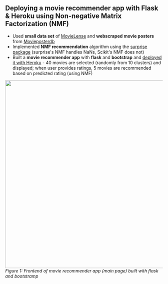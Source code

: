 ## Deploying a movie recommender app with Flask & Heroku using Non-negative Matrix Factorization (NMF)
- Used __small data set__ of [MovieLense](https://grouplens.org/datasets/movielens/) and __webscraped movie posters__ from [Movieposterdb](https://www.movieposterdb.com)
- Implemented __NMF recommendation__ algorithm using the [surprise package](http://surpriselib.com) (surprise's NMF handles NaNs, Scikit's NMF does not)
- Built a __movie recommender app__ with __flask__ and __bootstrap__ and [deployed it with Heroku](https://hey-dude-what-to-watch-next.herokuapp.com) - 40 movies are selected (randomly from 10 clusters) and displayed; when user provides ratings, 5 movies are recommended based on predicted rating (using NMF)

<img src="https://github.com/piwi3/nmf_movie_recommender/blob/main/images/scrsht_movie_recommender.png" width="600"><br/>
_Figure 1: Frontend of movie recommender app (main page) built with flask and bootstramp_
